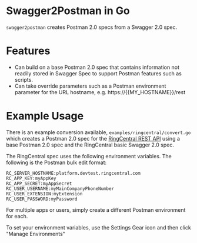 Swagger2Postman in Go
=====================

`swagger2postman` creates Postman 2.0 specs from a Swagger 2.0 spec.

# Features

* Can build on a base Postman 2.0 spec that contains information not readily stored in Swagger Spec to support Postman features such as scripts.
* Can take override parameters such as a Postman environment parameter for the URL hostname, e.g. https://{{MY_HOSTNAME}}/rest

# Example Usage

There is an example conversion available, `examples/ringcentral/convert.go` which creates a Postman 2.0 spec for the [RingCentral REST API](https://developers.ringcentral.com) using a base Postman 2.0 spec and the RingCentral basic Swagger 2.0 spec.

The RingCentral spec uses the following environment variables. The following is the Postman bulk edit format:

```
RC_SERVER_HOSTNAME:platform.devtest.ringcentral.com
RC_APP_KEY:myAppKey
RC_APP_SECRET:myAppSecret
RC_USER_USERNAME:myMainCompanyPhoneNumber
RC_USER_EXTENSION:myExtension
RC_USER_PASSWORD:myPassword
```

For multiple apps or users, simply create a different Postman environment for each.

To set your environment variables, use the Settings Gear icon and then click "Manage Environments"
